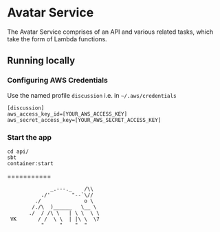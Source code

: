 # Avatar Service

The Avatar Service comprises of an API and various related tasks,
which take the form of Lambda functions.

## Running locally

### Configuring AWS Credentials
Use the named profile `discussion` i.e. in `~/.aws/credentials`

```
[discussion]
aws_access_key_id=[YOUR_AWS_ACCESS_KEY]
aws_secret_access_key=[YOUR_AWS_SECRET_ACCESS_KEY]
```

### Start the app
```
cd api/
sbt
container:start
```
===========
```
              _.---._    /\\
           ./'       "--`\//
         ./              o \
        /./\  )______   \__ \
       ./  / /\ \   | \ \  \ \
 VK       / /  \ \  | |\ \  \7
           "     "    "  "
```

